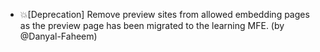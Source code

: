 - 💥[Deprecation] Remove preview sites from allowed embedding pages as the preview page has been migrated to the learning MFE. (by @Danyal-Faheem)
